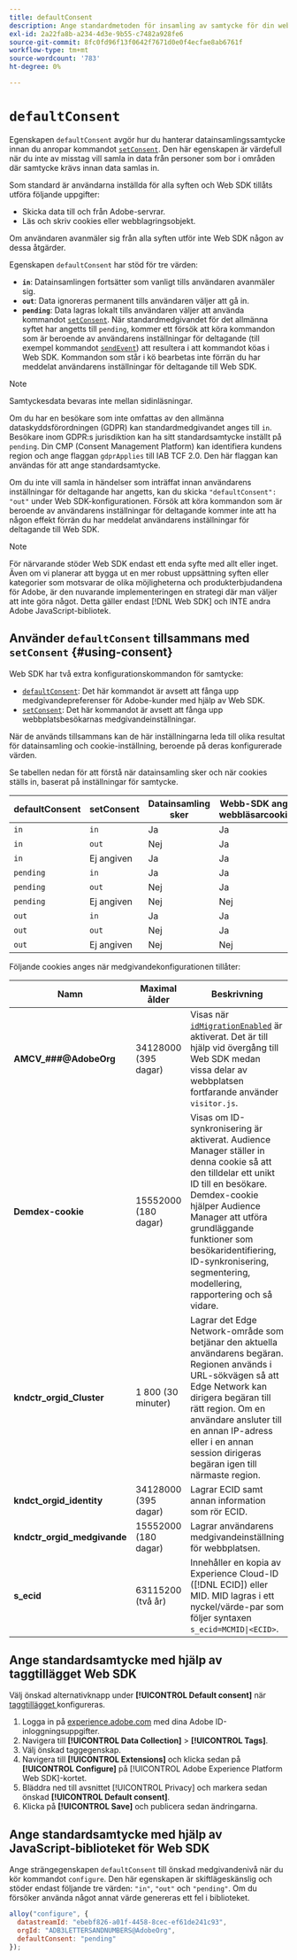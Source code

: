 ```yaml
---
title: defaultConsent
description: Ange standardmetoden för insamling av samtycke för din webbegenskap.
exl-id: 2a22fa8b-a234-4d3e-9b55-c7482a928fe6
source-git-commit: 8fc0fd96f13f0642f7671d0e0f4ecfae8ab6761f
workflow-type: tm+mt
source-wordcount: '783'
ht-degree: 0%

---
```



# `defaultConsent`

Egenskapen `defaultConsent` avgör hur du hanterar datainsamlingssamtycke innan du anropar kommandot [`setConsent`](../setconsent.md). Den här egenskapen är värdefull när du inte av misstag vill samla in data från personer som bor i områden där samtycke krävs innan data samlas in.

Som standard är användarna inställda för alla syften och Web SDK tillåts utföra följande uppgifter:

* Skicka data till och från Adobe-servrar.
* Läs och skriv cookies eller webblagringsobjekt.

Om användaren avanmäler sig från alla syften utför inte Web SDK någon av dessa åtgärder.

Egenskapen `defaultConsent` har stöd för tre värden:

* **`in`**: Datainsamlingen fortsätter som vanligt tills användaren avanmäler sig.
* **`out`**: Data ignoreras permanent tills användaren väljer att gå in.
* **`pending`**: Data lagras lokalt tills användaren väljer att använda kommandot [`setConsent`](../setconsent.md). När standardmedgivandet för det allmänna syftet har angetts till `pending`, kommer ett försök att köra kommandon som är beroende av användarens inställningar för deltagande (till exempel kommandot [`sendEvent`](../sendevent/overview.md)) att resultera i att kommandot köas i Web SDK. Kommandon som står i kö bearbetas inte förrän du har meddelat användarens inställningar för deltagande till Web SDK.

>[!NOTE]
>
> Samtyckesdata bevaras inte mellan sidinläsningar.

Om du har en besökare som inte omfattas av den allmänna dataskyddsförordningen (GDPR) kan standardmedgivandet anges till `in`. Besökare inom GDPR:s jurisdiktion kan ha sitt standardsamtycke inställt på `pending`. Din CMP (Consent Management Platform) kan identifiera kundens region och ange flaggan `gdprApplies` till IAB TCF 2.0. Den här flaggan kan användas för att ange standardsamtycke.

Om du inte vill samla in händelser som inträffat innan användarens inställningar för deltagande har angetts, kan du skicka `"defaultConsent": "out"` under Web SDK-konfigurationen. Försök att köra kommandon som är beroende av användarens inställningar för deltagande kommer inte att ha någon effekt förrän du har meddelat användarens inställningar för deltagande till Web SDK.

>[!NOTE]
>
>För närvarande stöder Web SDK endast ett enda syfte med allt eller inget. Även om vi planerar att bygga ut en mer robust uppsättning syften eller kategorier som motsvarar de olika möjligheterna och produkterbjudandena för Adobe, är den nuvarande implementeringen en strategi där man väljer att inte göra något.  Detta gäller endast [!DNL Web SDK] och INTE andra Adobe JavaScript-bibliotek.

## Använder `defaultConsent` tillsammans med `setConsent` {#using-consent}

Web SDK har två extra konfigurationskommandon för samtycke:

* [`defaultConsent`](defaultconsent.md): Det här kommandot är avsett att fånga upp medgivandepreferenser för Adobe-kunder med hjälp av Web SDK.
* [`setConsent`](../setconsent.md): Det här kommandot är avsett att fånga upp webbplatsbesökarnas medgivandeinställningar.

När de används tillsammans kan de här inställningarna leda till olika resultat för datainsamling och cookie-inställning, beroende på deras konfigurerade värden.

Se tabellen nedan för att förstå när datainsamling sker och när cookies ställs in, baserat på inställningar för samtycke.

| defaultConsent | setConsent | Datainsamling sker | Webb-SDK anger webbläsarcookies |
|---------|----------|---------|---------|
| `in` | `in` | Ja | Ja |
| `in` | `out` | Nej | Ja |
| `in` | Ej angiven | Ja | Ja |
| `pending` | `in` | Ja | Ja |
| `pending` | `out` | Nej | Ja |
| `pending` | Ej angiven | Nej | Nej |
| `out` | `in` | Ja | Ja |
| `out` | `out` | Nej | Ja |
| `out` | Ej angiven | Nej | Nej |

Följande cookies anges när medgivandekonfigurationen tillåter:

| Namn | Maximal ålder | Beskrivning |
|---|---|---|
| **AMCV_###@AdobeOrg** | 34128000 (395 dagar) | Visas när [`idMigrationEnabled`](../configure/idmigrationenabled.md) är aktiverat. Det är till hjälp vid övergång till Web SDK medan vissa delar av webbplatsen fortfarande använder `visitor.js`. |
| **Demdex-cookie** | 15552000 (180 dagar) | Visas om ID-synkronisering är aktiverat. Audience Manager ställer in denna cookie så att den tilldelar ett unikt ID till en besökare. Demdex-cookie hjälper Audience Manager att utföra grundläggande funktioner som besökaridentifiering, ID-synkronisering, segmentering, modellering, rapportering och så vidare. |
| **kndctr_orgid_Cluster** | 1 800 (30 minuter) | Lagrar det Edge Network-område som betjänar den aktuella användarens begäran. Regionen används i URL-sökvägen så att Edge Network kan dirigera begäran till rätt region. Om en användare ansluter till en annan IP-adress eller i en annan session dirigeras begäran igen till närmaste region. |
| **kndct_orgid_identity** | 34128000 (395 dagar) | Lagrar ECID samt annan information som rör ECID. |
| **kndctr_orgid_medgivande** | 15552000 (180 dagar) | Lagrar användarens medgivandeinställning för webbplatsen. |
| **s_ecid** | 63115200 (två år) | Innehåller en kopia av Experience Cloud-ID ([!DNL ECID]) eller MID. MID lagras i ett nyckel/värde-par som följer syntaxen `s_ecid=MCMID\|<ECID>`. |

## Ange standardsamtycke med hjälp av taggtillägget Web SDK

Välj önskad alternativknapp under **[!UICONTROL Default consent]** när [taggtillägget ](/help/tags/extensions/client/web-sdk/web-sdk-extension-configuration.md) konfigureras.

1. Logga in på [experience.adobe.com](https://experience.adobe.com) med dina Adobe ID-inloggningsuppgifter.
1. Navigera till **[!UICONTROL Data Collection]** > **[!UICONTROL Tags]**.
1. Välj önskad taggegenskap.
1. Navigera till **[!UICONTROL Extensions]** och klicka sedan på **[!UICONTROL Configure]** på [!UICONTROL Adobe Experience Platform Web SDK]-kortet.
1. Bläddra ned till avsnittet [!UICONTROL Privacy] och markera sedan önskad **[!UICONTROL Default consent]**.
1. Klicka på **[!UICONTROL Save]** och publicera sedan ändringarna.

## Ange standardsamtycke med hjälp av JavaScript-biblioteket för Web SDK

Ange strängegenskapen `defaultConsent` till önskad medgivandenivå när du kör kommandot `configure`. Den här egenskapen är skiftlägeskänslig och stöder endast följande tre värden: `"in"`, `"out"` och `"pending"`. Om du försöker använda något annat värde genereras ett fel i biblioteket.

```js
alloy("configure", {
  datastreamId: "ebebf826-a01f-4458-8cec-ef61de241c93",
  orgId: "ADB3LETTERSANDNUMBERS@AdobeOrg",
  defaultConsent: "pending"
});
```
